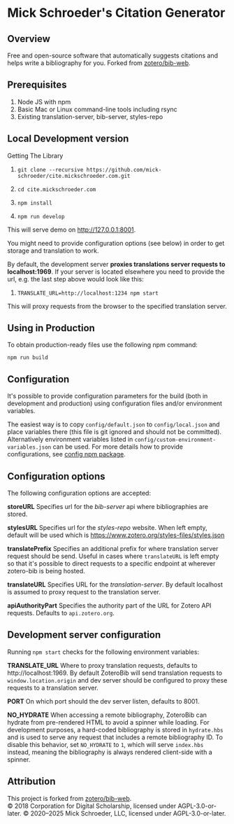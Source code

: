 # Mick Schroeder's Citation Generator

## Overview

Free and open-source software that automatically suggests citations and helps write a bibliography for you. Forked from [zotero/bib-web](https://github.com/zotero/bib-web).

## Prerequisites

1. Node JS with npm
1. Basic Mac or Linux command-line tools including rsync
1. Existing translation-server, bib-server, styles-repo

## Local Development version

Getting The Library

1. `git clone --recursive https://github.com/mick-schroeder/cite.mickschroeder.com.git`

1. `cd cite.mickschroeder.com`

1. `npm install`

1. `npm run develop`

This will serve demo on http://127.0.0.1:8001.

You might need to provide configuration options (see below) in order to get storage and translation to work.

By default, the development server **proxies translations server requests to localhost:1969**. If your server is located elsewhere you need to provide the url, e.g. the last step above would look like this:

1. `TRANSLATE_URL=http://localhost:1234 npm start`

This will proxy requests from the browser to the specified translation server.

## Using in Production

To obtain production-ready files use the following npm command:

`npm run build`

## Configuration

It's possible to provide configuration parameters for the build (both in development and production) using configuration files and/or environment variables.

The easiest way is to copy `config/default.json` to `config/local.json` and place variables there (this file is git ignored and should not be committed). Alternatively environment variables listed in `config/custom-environment-variables.json` can be used. For more details how to provide configurations, see [config npm package](https://github.com/lorenwest/node-config).

## Configuration options

The following configuration options are accepted:

**storeURL**
Specifies url for the _bib-server_ api where bibliographies are stored.

**stylesURL**
Specifies url for the _styles-repo_ website. When left empty, default will be used which is https://www.zotero.org/styles-files/styles.json

**translatePrefix**
Specifies an additional prefix for where translation server request should be send. Useful in cases where `translateURL` is left empty so that it's possible to direct requests to a specific endpoint at wherever zotero-bib is being hosted.

**translateURL**
Specifies URL for the _translation-server_. By default localhost is assumed to proxy request to the translation server.

**apiAuthorityPart**
Specifies the authority part of the URL for Zotero API requests. Defaults to `api.zotero.org`.

## Development server configuration

Running `npm start` checks for the following environment variables:

**TRANSLATE_URL**
Where to proxy translation requests, defaults to http://localhost:1969. By default ZoteroBib will send translation requests to `window.location.origin` and dev server should be configured to proxy these requests to a translation server.

**PORT**
On which port should the dev server listen, defaults to 8001.

**NO_HYDRATE**
When accessing a remote bibliography, ZoteroBib can hydrate from pre-rendered HTML to avoid a spinner while loading. For development purposes, a hard-coded bibliography is stored in `hydrate.hbs` and is used to serve any request that includes a remote bibliography ID. To disable this behavior, set `NO_HYDRATE` to `1`, which will serve `index.hbs` instead, meaning the bibliography is always rendered client-side with a spinner.

## Attribution
This project is forked from [zotero/bib-web](https://github.com/zotero/bib-web).  
© 2018 Corporation for Digital Scholarship, licensed under AGPL-3.0-or-later.
© 2020–2025 Mick Schroeder, LLC, licensed under AGPL-3.0-or-later.
